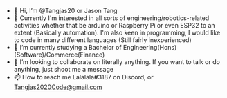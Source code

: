 - 👋 Hi, I’m @Tangjas20 or Jason Tang
- 👀 Currently I'm interested in all sorts of engineering/robotics-related activities whether that be arduino or Raspberry Pi or even ESP32 to an extent (Basically automation).
      I'm also keen in programming, I would like to code in many different languages (Still fairly inexperienced)
- 🌱 I’m currently studying a Bachelor of Engineering(Hons)(Software)/Commerce(Finance)
- 💞️ I’m looking to collaborate on literally anything. If you want to talk or do anything, just shoot me a message
- 📫 How to reach me Lalalala#3187 on Discord, or Tangjas2020Code@gmail.com

<!---
Tangjas20/Tangjas20 is a ✨ special ✨ repository because its `README.md` (this file) appears on your GitHub profile.
You can click the Preview link to take a look at your changes.
--->
